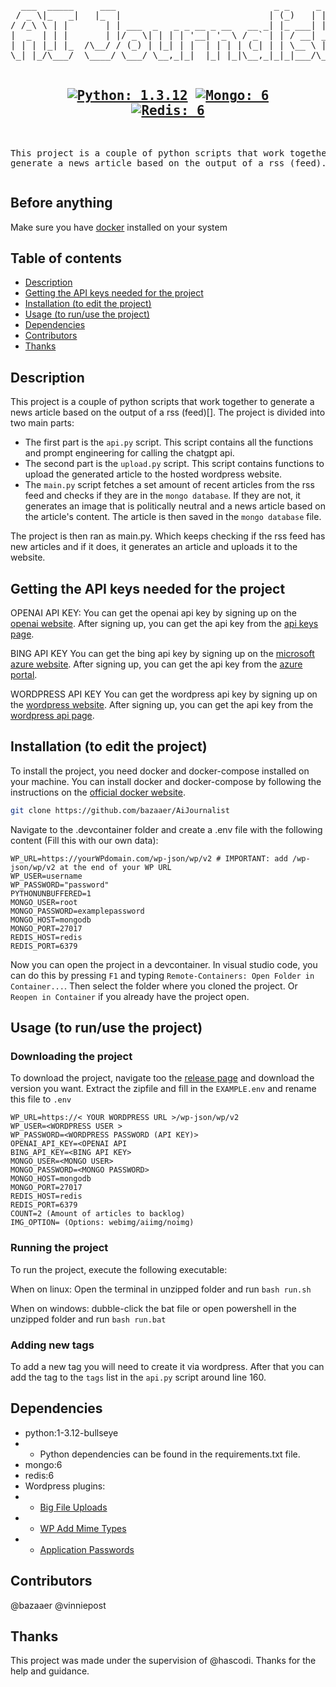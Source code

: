 <div align="center">
<pre>
  ___  _____     ___                              _ _     _   
 / _ \|_   _|   |_  |                            | (_)   | |  
/ /_\ \ | |       | | ___  _   _ _ __ _ __   __ _| |_ ___| |_ 
|  _  | | |       | |/ _ \| | | | '__| '_ \ / _` | | / __| __|
| | | |_| |_  /\__/ / (_) | |_| | |  | | | | (_| | | \__ \ |_ 
\_| |_/\___/  \____/ \___/ \__,_|_|  |_| |_|\__,_|_|_|___/\__|
                                                              
[![Python: 1.3.12](https://img.shields.io/badge/Python-3.12.bullseye-blue)](https://hub.docker.com/layers/library/python/3.12-bullseye/images/sha256-c820d5e7133d9017e324fc31988e243dca9f4e72721733c34f86b46b340aa5b7?context=explore) [![Mongo: 6](https://img.shields.io/badge/Mongo-6-green)](https://hub.docker.com/layers/library/mongo/6/images/sha256-7b3b3b3b1) [![Redis: 6](https://img.shields.io/badge/Redis-6-red)](https://hub.docker.com/layers/library/redis/6/images/sha256-7b3b3b3b1)
----
This project is a couple of python scripts that work together to generate
a news article based on the output of a rss (feed). 
</pre>
</div>

## Before anything
Make sure you have [docker](https://www.docker.com/) installed on your system

## Table of contents

- [Description](#Description)
- [Getting the API keys needed for the project](#getting-the-api-keys-needed-for-the-project)
- [Installation (to edit the project)](#Installation-(to-edit-the-project))
- [Usage (to run/use the project)](#Usage-(to-run/use-the-project))
- [Dependencies](#Dependencies)
- [Contributors](#Contributors)
- [Thanks](#Thanks)

## Description

This project is a couple of python scripts that work together to generate a news article based on the output of a rss (feed)[]. The project is divided into two main parts:

- The first part is the `api.py` script. This script contains all the functions and prompt engineering for calling the chatgpt api.
- The second part is the `upload.py` script. This script contains functions to upload the generated article to the hosted wordpress website.
- The `main.py` script fetches a set amount of recent articles from the rss feed and checks if they are in the `mongo database`. If they are not, it generates an image that is politically neutral and a news article based on the article's content. The article is then saved in the `mongo database` file.

The project is then ran as main.py. Which keeps checking if the rss feed has new articles and if it does, it generates an article and uploads it to the website.

## Getting the API keys needed for the project

OPENAI API KEY: You can get the openai api key by signing up on the [openai website](https://platform.openai.com/signup). After signing up, you can get the api key from the [api keys page](https://platform.openai.com/account/api-keys).

BING API KEY
You can get the bing api key by signing up on the [microsoft azure website](https://azure.microsoft.com/en-us/). After signing up, you can get the api key from the [azure portal](https://portal.azure.com/).

WORDPRESS API KEY
You can get the wordpress api key by signing up on the [wordpress website](https://wordpress.com/). After signing up, you can get the api key from the [wordpress api page](https://developer.wordpress.com/apps/new/).

## Installation (to edit the project)

To install the project, you need docker and docker-compose installed on your machine. You can install docker and docker-compose by following the instructions on the [official docker website](https://docs.docker.com/get-docker/).

```bash
git clone https://github.com/bazaaer/AiJournalist
```

Navigate to the .devcontainer folder and create a .env file with the following content (Fill this with our own data):

```env
WP_URL=https://yourWPdomain.com/wp-json/wp/v2 # IMPORTANT: add /wp-json/wp/v2 at the end of your WP URL
WP_USER=username
WP_PASSWORD="password"
PYTHONUNBUFFERED=1
MONGO_USER=root
MONGO_PASSWORD=examplepassword
MONGO_HOST=mongodb
MONGO_PORT=27017
REDIS_HOST=redis
REDIS_PORT=6379
```

Now you can open the project in a devcontainer. In visual studio code, you can do this by pressing `F1` and typing `Remote-Containers: Open Folder in Container...`. Then select the folder where you cloned the project. Or `Reopen in Container` if you already have the project open.

## Usage (to run/use the project)

### Downloading the project

To download the project, navigate too the [release page](https://github.com/bazaaer/AiJournalist/releases) and download the version you want.
Extract the zipfile and fill in the `EXAMPLE.env` and rename this file to `.env`

```env
WP_URL=https://< YOUR WORDPRESS URL >/wp-json/wp/v2
WP_USER=<WORDPRESS USER >
WP_PASSWORD=<WORDPRESS PASSWORD (API KEY)>
OPENAI_API_KEY=<OPENAI API
BING_API_KEY=<BING API KEY>
MONGO_USER=<MONGO USER>
MONGO_PASSWORD=<MONGO PASSWORD>
MONGO_HOST=mongodb
MONGO_PORT=27017
REDIS_HOST=redis
REDIS_PORT=6379
COUNT=2 (Amount of articles to backlog)
IMG_OPTION= (Options: webimg/aiimg/noimg)
```

### Running the project

To run the project, execute the following executable:

When on linux: 
Open the terminal in unzipped folder and run `bash run.sh`

When on windows:
dubble-click the bat file or open powershell in the unzipped folder and run `bash run.bat`

### Adding new tags

To add a new tag you will need to create it via wordpress. After that you can add the tag to the `tags` list in the `api.py` script around line 160.

## Dependencies

- python:1-3.12-bullseye 
- - Python dependencies can be found in the requirements.txt file.
- mongo:6 
- redis:6 
- Wordpress plugins:
- - [Big File Uploads ](https://infiniteuploads.com/support/?utm_source=bfu_plugin&utm_medium=plugin&utm_campaign=bfu_plugin&utm_term=support&utm_content=meta)
- - [WP Add Mime Types ](https://wordpress.org/plugins/wp-add-mime-types/)
- - [Application Passwords ](https://wordpress.org/plugins/application-passwords/)

## Contributors

@bazaaer
@vinniepost

## Thanks

This project was made under the supervision of @hascodi. Thanks for the help and guidance.
